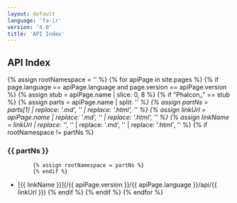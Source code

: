 ```yaml
---
layout: default
language: 'fa-ir'
version: '4.0'
title: 'API Index'
---
```

## API Index

{% assign rootNamespace = '' %} {% for apiPage in site.pages %} {% if page.language == apiPage.language and page.version == apiPage.version %} {% assign stub = apiPage.name | slice: 0, 8 %} {% if "Phalcon_" == stub %} {% assign parts = apiPage.name | split: '*' %} {% assign partNs = parts[1] | replace: '.md', '' | replace: '.html', '' %} {% assign linkUrl = apiPage.name | replace: '.md', '' | replace: '.html', '' %} {% assign linkName = linkUrl | replace: '*', '\' | replace: '.md', '' | replace: '.html', '' %} {% if rootNamespace != partNs %}

### {{ partNs }}

            {% assign rootNamespace = partNs %}
            {% endif %}
    

* [{{ linkName }}](/{{ apiPage.version }}/{{ apiPage.language }}/api/{{ linkUrl }}) {% endif %} {% endif %} {% endfor %}